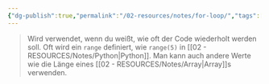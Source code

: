 ```yaml
---
{"dg-publish":true,"permalink":"/02-resources/notes/for-loop/","tags":["code"],"updated":"2024-09-23T12:49:28.870+02:00"}
---
```


> Wird verwendet, wenn du weißt, wie oft der Code wiederholt werden soll. 
> Oft wird ein `range` definiert, wie `range(5)` in [[02 - RESOURCES/Notes/Python\|Python]]. 
> Man kann auch andere Werte wie die Länge eines [[02 - RESOURCES/Notes/Array\|Array]]s verwenden.